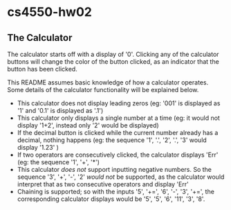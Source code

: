 # cs4550-hw02


## The Calculator
The calculator starts off with a display of '0'. Clicking any of the calculator buttons will change the 
color of the button clicked, as an indicator that the button has been clicked. 

This README assumes basic knowledge of how a calculator operates. Some details of the calculator 
functionality will be explained below.

- This calculator does not display leading zeros (eg: '001' is displayed as '1' and '0.1' is displayed as '.1')
- This calculator only displays a single number at a time (eg: it would not display '1+2', instead only '2' would be displayed)
- If the decimal button is clicked while the current number already has a decimal, nothing happens
(eg: the sequence '1', '.', '2', '.', '3' would display '1.23' )
- If two operators are consecutively clicked, the calculator displays 'Err' (eg: the sequence '1', '+', '*') 
- This calculator *does not* support inputting negative numbers. So the sequence '3', '+', '-', '2' *would not* be 
supported, as the calculator would interpret that as two consecutive operators and display 'Err'
- Chaining is supported; so with the inputs '5', '+=', '6', '-', '3', '+=', the corresponding calculator
displays would be '5', '5', '6', '11', '3', '8'.
